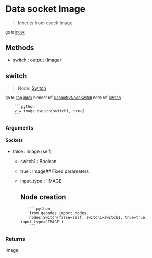 
# Data socket Image

> Inherits from dsock.Image
  
<sub>go to [index](/docs/index.md)</sub>



## Methods

- [switch](#switch) : output (Image)

## switch

> Node: [Switch](/docs/nodes/Switch.md)
  
<sub>go to: [top](#data-socket-image) [index](/docs/index.md)
blender ref [GeometryNodeSwitch](https://docs.blender.org/api/current/bpy.types.GeometryNodeSwitch.html)
node ref [Switch](https://docs.blender.org/manual/en/latest/modeling/geometry_nodes/utilities/switch.html) </sub>
                          
        ```python
        v = image.switch(switch1, true)
        ```

### Arguments


#### Sockets

- false : Image (self)
  - switch1 : Boolean
  - true : Image## Fixed parameters
  - input_type : 'IMAGE'
    
    Node creation
    -------------
            
            ```python
            from geondes import nodes
            nodes.Switch(false=self, switch1=switch1, true=true, input_type='IMAGE')
            ```

### Returns

Image

